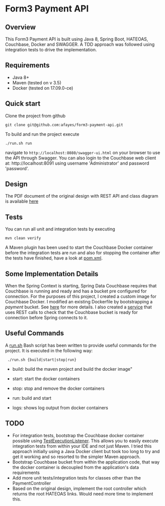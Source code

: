 # Form3 Payment API

## Overview
This Form3 Payment API is built using Java 8, Spring Boot, HATEOAS, Couchbase, Docker and SWAGGER. A TDD approach was followed using integration tests to drive the implementation.

## Requirements
- Java 8+
- Maven (tested on v 3.5)
- Docker (tested on 17.09.0-ce)

## Quick start
Clone the project from github
```
git clone git@github.com:afayes/form3-payment-api.git
```
To build and run the project execute
```
./run.sh run
```

navigate to ```http://localhost:8080/swagger-ui.html``` on your browser to use the API through Swagger. 
You can also login to the Couchbase web client at: http://localhost:8091 using username 'Administrator' and password 'password'.

## Design
The PDF document of the original design with REST API and class diagram is available [here](design.pdf)

## Tests
You can run all unit and integration tests by executing
```
mvn clean verify
```
A Maven plugin has been used to start the Couchbase Docker container before the integration tests are run and also for stopping the container after the tests have finished, have a look at [pom.xml](pom.xml). 

## Some Implementation Details
When the Spring Context is starting, Spring Data Couchbase requires that Couchbase is running and ready and has a bucket pre configured for connection. For the purposes of this project, I created a custom image
for Couchbase Docker. I modified an existing Dockerfile by bootstrapping a _payment_ bucket. See [here](resources/couchbase-server-docker) for more details. I also created a 
[service](src/main/java/com/form3/payment/service/CouchbaseHealthCheckService.java) that uses REST calls to check that the Couchbase bucket is ready for connection before Spring connects to it.

## Useful Commands
A [run.sh](run.sh) Bash script has been written to provide useful commands for the project. It is executed in the following way:

``` ./run.sh {build|start|stop|run}```

- build: build the maven project and build the docker image"

- start: start the docker containers

- stop: stop and remove the docker containers

- run: build and start

- logs: shows log output from docker containers

## TODO
- For integration tests, bootstrap the Couchbase docker container possible using
[TestExecutionListener](https://docs.spring.io/spring/docs/current/javadoc-api/org/springframework/test/context/TestExecutionListener.html). This allows you to easily execute integration tests from 
within your IDE and not just Maven. I tried this approach initially using a Java Docker client but took too long to try and get it working and so resorted to the simpler Maven approach.
- Bootstrap Couchbase bucket from within the application code, that way the docker container is decoupled from the application's data requirements
- Add more unit tests/integration tests for classes other than the PaymentController
- Based on the original design, implement the root controller which returns the root HATEOAS links. Would need more time to implement this.

